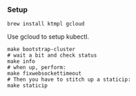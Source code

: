 ### Setup


```
brew install ktmpl gcloud
```

Use gcloud to setup kubectl.


```
make bootstrap-cluster
# wait a bit and check status
make info
# when up, perform:
make fixwebsockettimeout
# Then you have to stitch up a staticip:
make staticip
```
